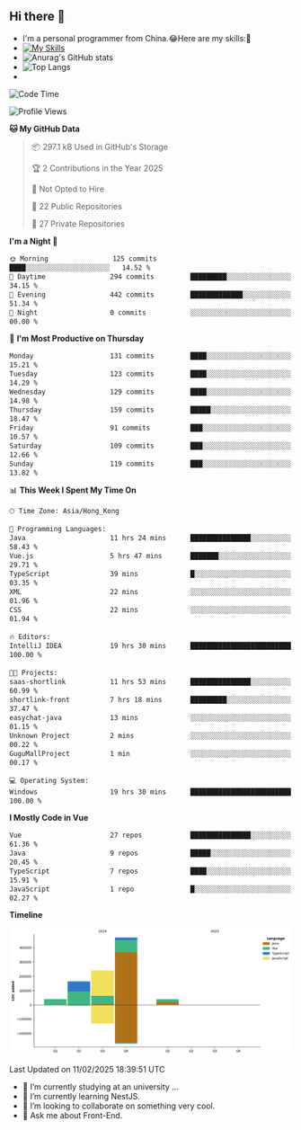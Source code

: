 ## Hi there 👋
- I'm a personal programmer from China.😂Here are my skills:🤔
- [![My Skills](https://skillicons.dev/icons?i=js,html,css,vue,typescript,java,golang)](https://skillicons.dev)
- ![Anurag's GitHub stats](https://github-readme-stats.vercel.app/api?username=FluffyChi-Xing&count_private=true&show_icons=true&theme=radical)
- ![Top Langs](https://github-readme-stats.vercel.app/api/top-langs/?username=FluffyChi-Xing)
- <!--START_SECTION:waka-->
![Code Time](http://img.shields.io/badge/Code%20Time-1%2C097%20hrs%2030%20mins-blue)

![Profile Views](http://img.shields.io/badge/Profile%20Views-0-blue)

**🐱 My GitHub Data** 

> 📦 297.1 kB Used in GitHub's Storage 
 > 
> 🏆 2 Contributions in the Year 2025
 > 
> 🚫 Not Opted to Hire
 > 
> 📜 22 Public Repositories 
 > 
> 🔑 27 Private Repositories 
 > 
**I'm a Night 🦉** 

```text
🌞 Morning                125 commits         ████░░░░░░░░░░░░░░░░░░░░░   14.52 % 
🌆 Daytime                294 commits         █████████░░░░░░░░░░░░░░░░   34.15 % 
🌃 Evening                442 commits         █████████████░░░░░░░░░░░░   51.34 % 
🌙 Night                  0 commits           ░░░░░░░░░░░░░░░░░░░░░░░░░   00.00 % 
```
📅 **I'm Most Productive on Thursday** 

```text
Monday                   131 commits         ████░░░░░░░░░░░░░░░░░░░░░   15.21 % 
Tuesday                  123 commits         ████░░░░░░░░░░░░░░░░░░░░░   14.29 % 
Wednesday                129 commits         ████░░░░░░░░░░░░░░░░░░░░░   14.98 % 
Thursday                 159 commits         █████░░░░░░░░░░░░░░░░░░░░   18.47 % 
Friday                   91 commits          ███░░░░░░░░░░░░░░░░░░░░░░   10.57 % 
Saturday                 109 commits         ███░░░░░░░░░░░░░░░░░░░░░░   12.66 % 
Sunday                   119 commits         ███░░░░░░░░░░░░░░░░░░░░░░   13.82 % 
```


📊 **This Week I Spent My Time On** 

```text
🕑︎ Time Zone: Asia/Hong_Kong

💬 Programming Languages: 
Java                     11 hrs 24 mins      ███████████████░░░░░░░░░░   58.43 % 
Vue.js                   5 hrs 47 mins       ███████░░░░░░░░░░░░░░░░░░   29.71 % 
TypeScript               39 mins             █░░░░░░░░░░░░░░░░░░░░░░░░   03.35 % 
XML                      22 mins             ░░░░░░░░░░░░░░░░░░░░░░░░░   01.96 % 
CSS                      22 mins             ░░░░░░░░░░░░░░░░░░░░░░░░░   01.94 % 

🔥 Editors: 
IntelliJ IDEA            19 hrs 30 mins      █████████████████████████   100.00 % 

🐱‍💻 Projects: 
saas-shortlink           11 hrs 53 mins      ███████████████░░░░░░░░░░   60.99 % 
shortlink-front          7 hrs 18 mins       █████████░░░░░░░░░░░░░░░░   37.47 % 
easychat-java            13 mins             ░░░░░░░░░░░░░░░░░░░░░░░░░   01.15 % 
Unknown Project          2 mins              ░░░░░░░░░░░░░░░░░░░░░░░░░   00.22 % 
GuguMallProject          1 min               ░░░░░░░░░░░░░░░░░░░░░░░░░   00.17 % 

💻 Operating System: 
Windows                  19 hrs 30 mins      █████████████████████████   100.00 % 
```

**I Mostly Code in Vue** 

```text
Vue                      27 repos            ███████████████░░░░░░░░░░   61.36 % 
Java                     9 repos             █████░░░░░░░░░░░░░░░░░░░░   20.45 % 
TypeScript               7 repos             ████░░░░░░░░░░░░░░░░░░░░░   15.91 % 
JavaScript               1 repo              █░░░░░░░░░░░░░░░░░░░░░░░░   02.27 % 
```



**Timeline**

![Lines of Code chart](https://raw.githubusercontent.com/FluffyChi-Xing/FluffyChi-Xing/main/assets/bar_graph.png)


 Last Updated on 11/02/2025 18:39:51 UTC
<!--END_SECTION:waka-->
- 🔭 I’m currently studying at an university ...
- 🌱 I’m currently learning NestJS.
- 👯 I’m looking to collaborate on something very cool.
- 💬 Ask me about Front-End.
